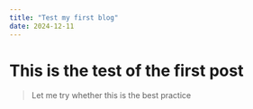 ```yaml
---
title: "Test my first blog"
date: 2024-12-11
---
```


# This is the test of the first post

> Let me try whether this is the best practice
